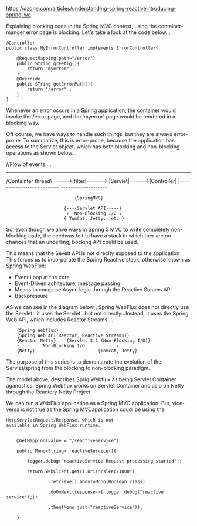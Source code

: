 https://dzone.com/articles/understanding-spring-reactiveintroducing-spring-we



Explaining blocking code in the Spring MVC context, using the
container-manger error page is blocking.  Let's take a
look at the code below....


    @Controller
    public class MyErrorController implements ErrorController{

        @RequestMapping(path="/error")
        public String greetig(){
            return "myerror" ;
        }
        @Override
        public STring getErrorPath(){
            return "/error" ;
        }
    }
    
    
    
Whenever an error occurs in a Spring application, the container would invoke
the /error page, and the 'myerror'
page would be rendered in a blocking way.

Off course, we have ways to handle such things, but they are
always error-prone.  To summarize, this is error-prone, because the 
application has access to the Servlet object, which has both
blocking and non-blocking operations as shown below...

//Flow of events....
 ________________         ________        ________        ___________
/Containter thread\ ----->|filter|------> |Servlet| ----->|Controller|
|------------------       --------        --------        -----------


                              {SpringMVC}
                          
                          {----Servlet API-----}
                           ↑  Non-Blocking I/O ↓
                          { TomCat, Jetty...etc }
                          
                          
So, even though we ahve ways in Spring 5 MVC to write completely non-blocking
code, the needwas felt to have a stack in which ther are no chances that
an underling, bocking API could be used.

This means that the Sevelt API is not direclty exposed to the application
This forces us to incorporate the Spring Reactive stack, otherwise known 
as Spring WebFlux:

*   Event Loop at the core
*   Event-Driven achitecture, message passing
*   Means to compose Async logic through the Reactive Steams API
*   Backpressure 





AS we can see in the diagram below , Spring WebFlux does 
not directly use the Servlet...it uses the Servlet...but not
directly...Instead, it uses the Spring Web API, which includes Reactor
Streams....


        {Spring Webflux}
        {Spring Web API(Reactor, Reactive Streams)}
        {Reactor Netty}    {Servlet 3.1 (Non-Blocking I/O)}
        ↑         Non-Blocking I/O            ↓
        {Netty}                        {Tomcat, Jetty}   


The purpose of this series is to demonstrate the evolution of
the Servlet/spring from the blocking to non-blocking
paradigm.  


The model above, describes  Sprig Webflux as being Servlet Container aganostics.
Spring Webflux works on Servlet Container and aslo on Netty through 
the Reactory Netty Project.

We can run a WebFlux application as a Spring MVC application. But, 
vice-versa is not true as the Spring MVCapplication coudl be using the

    HttpServletRequest/Response, which is not
    available in Spring WebFlux runtime.
    
    
        @GetMapping(value = "/reactiveService")

        public Mono<String> reactiveService(){

            logger.debug("reactiveService Request processing started");

            return webClient.get().uri("/sleep/1000")

                    .retrieve().bodyToMono(Boolean.class)

                    .doOnNext(response->{ logger.debug("reactive service");})

                    .then(Mono.just("reactiveService"));

        }




                          
                          
